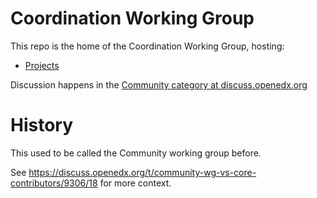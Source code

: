 # Coordination Working Group

This repo is the home of the Coordination Working Group, hosting:

- [Projects](https://github.com/openedx/community-wg/projects)

Discussion happens in the [Community category at discuss.openedx.org](https://discuss.openedx.org/c/community/13)


# History

This used to be called the Community working group before.

See https://discuss.openedx.org/t/community-wg-vs-core-contributors/9306/18 for more context.
